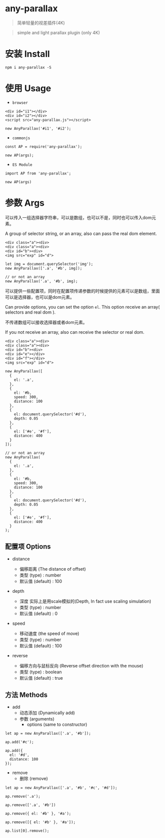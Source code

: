 # any-parallax

> 简单轻量的视差插件(4K)

> simple and light parallax plugin (only 4K)

# 安装 Install

`npm i any-parallax -S`

# 使用 Usage

- `browser`
```
<div id="i1"></div>
<div id="i2"></div>
<script src="any-parallax.js"></script>

new AnyParallax('#i1', '#i2');
```

- `commonjs`
```
const AP = require('any-parallax');

new AP(args);
```

- `ES Module`
```
import AP from 'any-parallax';

new AP(args)
```

# 参数 Args

可以传入一组选择器字符串，可以是数组，也可以不是，同时也可以传入dom元素。

A group of selector string, or an array, also can pass the real dom element.
```
<div class="a"><div>
<div class="a"><div>
<div id="b"><div>
<img src="exp" id="d">

let img = document.querySelector('img');
new AnyParallax(['.a', '#b', img]);

// or not an array
new AnyParallax('.a', '#b', img);
```

可以提供一些配置项，同时在配置项传递参数的时候提供的元素可以是数组，里面可以是选择器，也可以是dom元素。

Can provide options, you can set the option `el`. This option receive an array( selectors and real dom ).

不传递数组可以接收选择器或者dom元素。

If you not receive an array, also can receive the selector or real dom.

```
<div class="a"><div>
<div class="a"><div>
<div id="b"><div>
<div id="e"></div>
<div id="f"></div>
<img src="exp" id="d">

new AnyParallax([
  {
    el: '.a',
  },
  {
    el: '#b,
    speed: 300,
    distance: 100
  },
  {
    el: document.querySelector('#d'),
    depth: 0.05
  },
  {
    el: ['#e', '#f'],
    distance: 400
  }
]);

// or not an array
new AnyParallax(
  {
    el: '.a',
  },
  {
    el: '#b,
    speed: 300,
    distance: 100
  },
  {
    el: document.querySelector('#d'),
    depth: 0.05
  },
  {
    el: ['#e', '#f'],
    distance: 400
  }
);
```

## 配置项 Options

- distance
  - 偏移距离 (The distance of offset)
  - 类型 (type) : number
  - 默认值 (default) : 100

- depth
  - 深度 实际上是用scale模拟的(Depth, In fact use scaling simulation)
  - 类型 (type) : number
  - 默认值 (default) : 0

- speed
  - 移动速度 (the speed of move)
  - 类型 (type) : number
  - 默认值 (default) : 100

- reverse
  - 偏移方向与鼠标反向 (Reverse offset direction with the mouse)
  - 类型 (type) : boolean
  - 默认值 (default) : true

## 方法 Methods

- add
  - 动态添加 (Dynamically add)
  - 参数 (arguments)
    - options (same to constructor)

```
let ap = new AnyParallax(['.a', '#b']);

ap.add('#c');

ap.add({
  el: '#d',
  distance: 100
});
```

- remove
  - 删除 (remove)

```
let ap = new AnyParallax(['.a', '#b', '#c', '#d']);

ap.remove('.a');

ap.remove(['.a', '#b'])

ap.remove({ el: '#b' }, '#a');

ap.remove([{ el: '#b' }, '#a']);

ap.list[0].remove();
```
